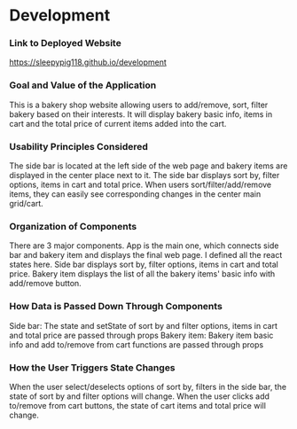 # Development

### Link to Deployed Website
https://sleepypig118.github.io/development
### Goal and Value of the Application
This is a bakery shop website allowing users to add/remove, sort, filter bakery based on their interests.
It will display bakery basic info, items in cart and the total price of current items added into the cart.
### Usability Principles Considered
The side bar is located at the left side of the web page and bakery items are displayed in the center place next to it.
The side bar displays sort by, filter options, items in cart and total price. When users sort/filter/add/remove items, they can easily see corresponding changes in the center main grid/cart.
### Organization of Components
There are 3 major components.
App is the main one, which connects side bar and bakery item and displays the final web page. I defined all the react states here.
Side bar displays sort by, filter options, items in cart and total price.
Bakery item displays the list of all the bakery items' basic info with add/remove button.
### How Data is Passed Down Through Components
Side bar: The state and setState of sort by and filter options, items in cart and total price are passed through props
Bakery item: Bakery item basic info and add to/remove from cart functions are passed through props
### How the User Triggers State Changes
When the user select/deselects options of sort by, filters in the side bar, the state of sort by and filter options will change.
When the user clicks add to/remove from cart buttons, the state of cart items and total price will change.
